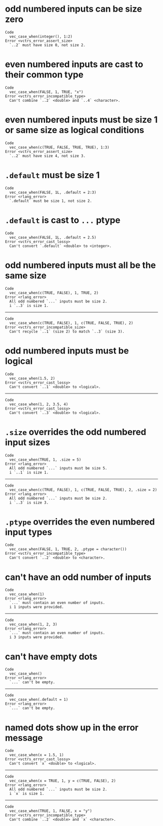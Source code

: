 # odd numbered inputs can be size zero

    Code
      vec_case_when(integer(), 1:2)
    Error <vctrs_error_assert_size>
      `..2` must have size 0, not size 2.

# even numbered inputs are cast to their common type

    Code
      vec_case_when(FALSE, 1, TRUE, "x")
    Error <vctrs_error_incompatible_type>
      Can't combine `..2` <double> and `..4` <character>.

# even numbered inputs must be size 1 or same size as logical conditions

    Code
      vec_case_when(c(TRUE, FALSE, TRUE, TRUE), 1:3)
    Error <vctrs_error_assert_size>
      `..2` must have size 4, not size 3.

# `.default` must be size 1

    Code
      vec_case_when(FALSE, 1L, .default = 2:3)
    Error <rlang_error>
      `.default` must be size 1, not size 2.

# `.default` is cast to `...` ptype

    Code
      vec_case_when(FALSE, 1L, .default = 2.5)
    Error <vctrs_error_cast_lossy>
      Can't convert `.default` <double> to <integer>.

# odd numbered inputs must all be the same size

    Code
      vec_case_when(c(TRUE, FALSE), 1, TRUE, 2)
    Error <rlang_error>
      All odd numbered `...` inputs must be size 2.
      i `..3` is size 1.

---

    Code
      vec_case_when(c(TRUE, FALSE), 1, c(TRUE, FALSE, TRUE), 2)
    Error <vctrs_error_incompatible_size>
      Can't recycle `..1` (size 2) to match `..3` (size 3).

# odd numbered inputs must be logical

    Code
      vec_case_when(1.5, 2)
    Error <vctrs_error_cast_lossy>
      Can't convert `..1` <double> to <logical>.

---

    Code
      vec_case_when(1, 2, 3.5, 4)
    Error <vctrs_error_cast_lossy>
      Can't convert `..3` <double> to <logical>.

# `.size` overrides the odd numbered input sizes

    Code
      vec_case_when(TRUE, 1, .size = 5)
    Error <rlang_error>
      All odd numbered `...` inputs must be size 5.
      i `..1` is size 1.

---

    Code
      vec_case_when(c(TRUE, FALSE), 1, c(TRUE, FALSE, TRUE), 2, .size = 2)
    Error <rlang_error>
      All odd numbered `...` inputs must be size 2.
      i `..3` is size 3.

# `.ptype` overrides the even numbered input types

    Code
      vec_case_when(FALSE, 1, TRUE, 2, .ptype = character())
    Error <vctrs_error_incompatible_type>
      Can't convert `..2` <double> to <character>.

# can't have an odd number of inputs

    Code
      vec_case_when(1)
    Error <rlang_error>
      `...` must contain an even number of inputs.
      i 1 inputs were provided.

---

    Code
      vec_case_when(1, 2, 3)
    Error <rlang_error>
      `...` must contain an even number of inputs.
      i 3 inputs were provided.

# can't have empty dots

    Code
      vec_case_when()
    Error <rlang_error>
      `...` can't be empty.

---

    Code
      vec_case_when(.default = 1)
    Error <rlang_error>
      `...` can't be empty.

# named dots show up in the error message

    Code
      vec_case_when(x = 1.5, 1)
    Error <vctrs_error_cast_lossy>
      Can't convert `x` <double> to <logical>.

---

    Code
      vec_case_when(x = TRUE, 1, y = c(TRUE, FALSE), 2)
    Error <rlang_error>
      All odd numbered `...` inputs must be size 2.
      i `x` is size 1.

---

    Code
      vec_case_when(TRUE, 1, FALSE, x = "y")
    Error <vctrs_error_incompatible_type>
      Can't combine `..2` <double> and `x` <character>.


